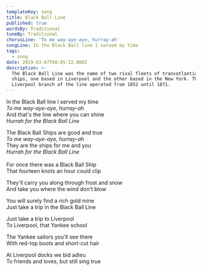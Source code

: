 ```yaml
---
templateKey: song
title: Black Ball Line
published: true
wordsBy: Traditional
tuneBy: Traditional
chorusLine: 'To me way-aye-aye, hurray-ah'
songLine: In the Black Ball line I served my time
tags:
  - song
date: 2019-03-07T08:05:12.000Z
description: >-
  The Black Ball Line was the name of two rival fleets of transatlantic packet
  ships, one based in Liverpool and the other based in the New York. The
  Liverpool branch of the line operated from 1852 until 1871.
---
```

In the Black Ball line I served my time\
_To me way-aye-aye, hurray-ah_\
And that's the line where you can shine\
_Hurrah for the Black Ball Line_

The Black Ball Ships are good and true\
_To me way-aye-aye, hurray-ah_\
They are the ships for me and you\
_Hurrah for the Black Ball Line_\
\
For once there was a Black Ball Ship\
That fourteen knots an hour could clip

They'll carry you along through frost and snow\
And take you where the wind don't blow

You will surely find a rich gold mine\
Just take a trip in the Black Ball Line

Just take a trip to Liverpool\
To Liverpool, that Yankee school

The Yankee sailors you'll see there\
With red-top boots and short-cut hair

At Liverpool docks we bid adieu\
To friends and loves, but still sing true
